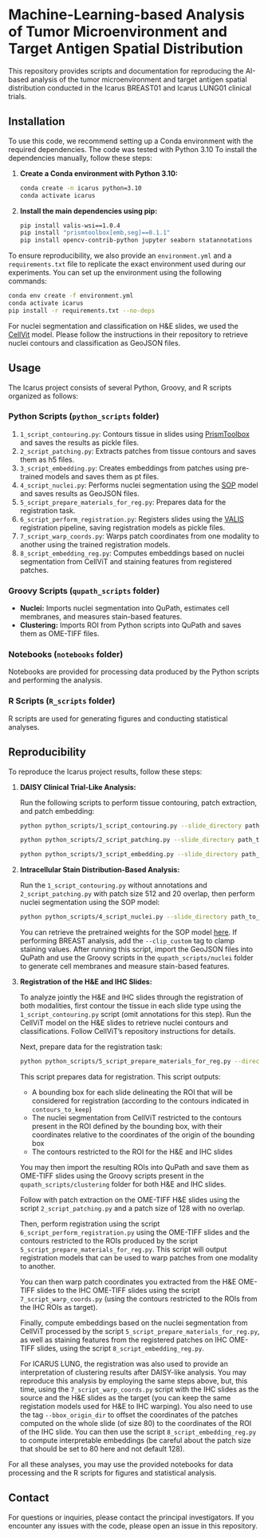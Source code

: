 # Machine-Learning-based Analysis of Tumor Microenvironment and Target Antigen Spatial Distribution

This repository provides scripts and documentation for reproducing the AI-based analysis of the tumor microenvironment and target antigen spatial distribution conducted in the Icarus BREAST01 and Icarus LUNG01 clinical trials.

## Installation

To use this code, we recommend setting up a Conda environment with the required dependencies. The code was tested with Python 3.10 To install the dependencies manually, follow these steps:

1. **Create a Conda environment with Python 3.10:**

    ```bash
    conda create -n icarus python=3.10
    conda activate icarus
    ```

2. **Install the main dependencies using pip:**

    ```bash
    pip install valis-wsi==1.0.4
    pip install "prismtoolbox[emb,seg]==0.1.1"
    pip install opencv-contrib-python jupyter seaborn statannotations
    ```

To ensure reproducibility, we also provide an `environment.yml` and a `requirements.txt` file to replicate the exact environment used during our experiments. You can set up the environment using the following commands:

```bash
conda env create -f environment.yml
conda activate icarus
pip install -r requirements.txt --no-deps
```

For nuclei segmentation and classification on H&E slides, we used the [CellVit](https://github.com/TIO-IKIM/CellViT) model. Please follow the instructions in their repository to retrieve nuclei contours and classification as GeoJSON files.

## Usage

The Icarus project consists of several Python, Groovy, and R scripts organized as follows:

### Python Scripts (`python_scripts` folder)

1. `1_script_contouring.py`: Contours tissue in slides using [PrismToolbox](https://github.com/gustaveroussy/PrismToolBox) and saves the results as pickle files.
2. `2_script_patching.py`: Extracts patches from tissue contours and saves them as h5 files.
3. `3_script_embedding.py`: Creates embeddings from patches using pre-trained models and saves them as pt files.
4. `4_script_nuclei.py`: Performs nuclei segmentation using the [SOP](https://github.com/loic-lb/Unsupervised-Nuclei-Segmentation-using-Spatial-Organization-Priors) model and saves results as GeoJSON files.
5. `5_script_prepare_materials_for_reg.py`: Prepares data for the registration task.
6. `6_script_perform_registration.py`: Registers slides using the [VALIS](https://valis.readthedocs.io/en/latest/index.html) registration pipeline, saving registration models as pickle files.
7. `7_script_warp_coords.py`: Warps patch coordinates from one modality to another using the trained registration models.
8. `8_script_embedding_reg.py`: Computes embeddings based on nuclei segmentation from CellViT and staining features from registered patches.

### Groovy Scripts (`qupath_scripts` folder)

- **Nuclei:** Imports nuclei segmentation into QuPath, estimates cell membranes, and measures stain-based features.
- **Clustering:** Imports ROI from Python scripts into QuPath and saves them as OME-TIFF files.

### Notebooks (`notebooks` folder)

Notebooks are provided for processing data produced by the Python scripts and performing the analysis.

### R Scripts (`R_scripts` folder)

R scripts are used for generating figures and conducting statistical analyses.

## Reproducibility

To reproduce the Icarus project results, follow these steps:

1. **DAISY Clinical Trial-Like Analysis:**

    Run the following scripts to perform tissue contouring, patch extraction, and patch embedding:

    ```bash
    python python_scripts/1_script_contouring.py --slide_directory path_to_IHC_slides --slide_type IHC --annotations_directory path_to_annotations --results_directory path_to_results

    python python_scripts/2_script_patching.py --slide_directory path_to_IHC_slides --slide_type IHC --contours_directory path_to_IHC_contours --patch_size 80 --overlap 0 --results_directory path_to_results

    python python_scripts/3_script_embedding.py --slide_directory path_to_IHC_slides --patch_directory path_to_80x80_patches --arch_name clam_or_conch --results_directory path_to_results 
    ```

2. **Intracellular Stain Distribution-Based Analysis:**

    Run the `1_script_contouring.py` without annotations and `2_script_patching.py` with patch size 512 and 20 overlap, then perform nuclei segmentation using the SOP model:

    ```bash
    python python_scripts/4_script_nuclei.py --slide_directory path_to_IHC_slides --patch_directory path_to_512x512_patches --pretrained_weights path_to_pretrained_SOP_model --results_directory path_to_results
    ```
    You can retrieve the pretrained weights for the SOP model [here](https://github.com/loic-lb/Unsupervised-Nuclei-Segmentation-using-Spatial-Organization-Priors/tree/DAISY?tab=readme-ov-file). If performing BREAST analysis, add the `--clip_custom` tag to clamp staining values. After running this script, import the GeoJSON files into QuPath and use the Groovy scripts in the `qupath_scripts/nuclei` folder to generate cell membranes and measure stain-based features.

3. **Registration of the H&E and IHC Slides:**

    To analyze jointly the H&E and IHC slides through the registration of both modalities, first contour the tissue in each slide type using the `1_script_contouring.py` script (omit annotations for this step). Run the CellViT model on the H&E slides to retrieve nuclei contours and classifications. Follow CellViT’s repository instructions for details.

    Next, prepare data for the registration task:

    ```bash
    python python_scripts/5_script_prepare_materials_for_reg.py --directory_IHC path_to_IHC_slides --directory_HE path_to_H&E_slides --contours_IHC_dir path_to_IHC_contours --contours_HE_dir path_to_HE_contours --cellvit_detection_dir path_to_cellvit_seg --contours_to_keep path_to_contours_to_keep --results_directory path_to_results
    ```
    This script prepares data for registration. This script outputs:
    * A bounding box for each slide delineating the ROI that will be considered for registration (according to the contours indicated in `contours_to_keep`)
    * The nuclei segmentation from CellViT restricted to the contours present in the ROI defined by the bounding box, with their coordinates relative to the coordinates of the origin of the bounding box
    * The contours restricted to the ROI for the H&E and IHC slides
    
    You may then import the resulting ROIs into QuPath and save them as OME-TIFF slides using the Groovy scripts present in the `qupath_scripts/clustering` folder for both H&E and IHC slides.

    Follow with patch extraction on the OME-TIFF H&E slides using the script `2_script_patching.py` and a patch size of 128 with no overlap.
    
    Then, perform registration using the script `6_script_perform_registration.py` using the OME-TIFF slides and the contours restricted to the ROIs produced by the script `5_script_prepare_materials_for_reg.py`. This script will output registration models that can be used to warp patches from one modality to another.

    You can then warp patch coordinates you extracted from the H&E OME-TIFF slides to the IHC OME-TIFF slides using the script `7_script_warp_coords.py` (using the contours restricted to the ROIs from the IHC ROIs as target).

    Finally, compute embeddings based on the nuclei segmentation from CellViT processed by the script `5_script_prepare_materials_for_reg.py`, as well as staining features from the registered patches on IHC OME-TIFF slides, using the script `8_script_embedding_reg.py`.

    For ICARUS LUNG, the registration was also used to provide an interpretation of clustering results after DAISY-like analysis. You may reproduce this analysis by employing the same steps above, but, this time, using the  `7_script_warp_coords.py` script with the IHC slides as the source and the H&E slides as the target (you can keep the same registation models used for H&E to IHC warping). You also need to use the tag `--bbox_origin_dir` to offset the coordinates of the patches computed on the whole slide (of size 80) to the coordinates of the ROI of the IHC slide. You can then use the script `8_script_embedding_reg.py` to compute interpretable embeddings (be careful about the patch size that should be set to 80 here and not default 128).

For all these analyses, you may use the provided notebooks for data processing and the R scripts for figures and statistical analysis.

## Contact

For questions or inquiries, please contact the principal investigators. If you encounter any issues with the code, please open an issue in this repository.

